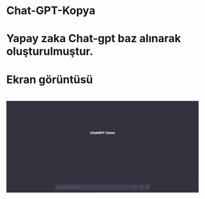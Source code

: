 # Chat-GPT-Kopya

# Yapay zaka Chat-gpt baz alınarak oluşturulmuştur.

#  Ekran görüntüsü

# ![](resim.gif)
